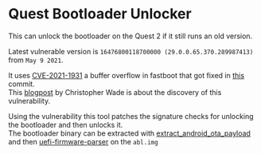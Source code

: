 # Quest Bootloader Unlocker

This can unlock the bootloader on the Quest 2 if it still runs an old version.

Latest vulnerable version is `16476800118700000 (29.0.0.65.370.289987413)` from `May 9 2021`.

It uses [CVE-2021-1931](https://nvd.nist.gov/vuln/detail/CVE-2021-1931) a buffer overflow in fastboot that got fixed in [this](https://github.com/tianocore/edk2/commit/0727b7b0d4cafb091397b76f75a3a4f66852a361) commit.<br>
This [blogpost](https://www.pentestpartners.com/security-blog/breaking-the-android-bootloader-on-the-qualcomm-snapdragon-660/) by Christopher Wade is about the discovery of this vulnerability.<br>

Using the vulnerability this tool patches the signature checks for unlocking the bootloader and then unlocks it.<br>
The bootloader binary can be extracted with [extract_android_ota_payload](https://github.com/cyxx/extract_android_ota_payload) and then [uefi-firmware-parser](https://github.com/theopolis/uefi-firmware-parser) on the `abl.img`
